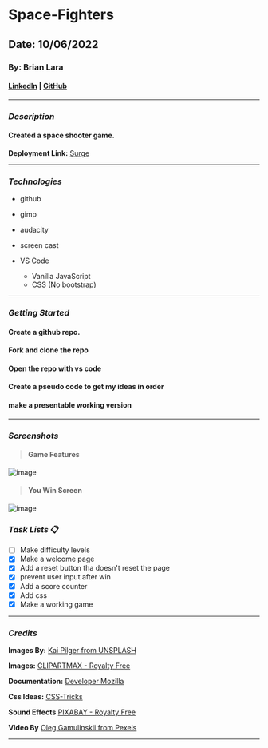 # Space-Fighters

## Date: 10/06/2022

### By: Brian Lara

#### [LinkedIn](https://www.linkedin.com/in/brian-lara/) | [GitHub](https://github.com/BrianDLara)

---

### **_Description_**

#### Created a space shooter game. 
**Deployment Link:** [Surge](http://www.space-fighters.surge.sh)

---

### **_Technologies_**

  - github

  - gimp

  - audacity

  - screen cast

- VS Code
  - Vanilla JavaScript
  - CSS (No bootstrap)



---

### **_Getting Started_**

#### Create a github repo.

#### Fork and clone the repo

#### Open the repo with vs code

#### Create a pseudo code to get my ideas in order

#### make a presentable working version

---

### **_Screenshots_**

> #### **Game Features**

![image](https://i.imgur.com/ErU7kgT.png)

> #### **You Win Screen**

![image](https://i.imgur.com/IuDCceG.png)

### **_Task Lists_** :clipboard:
- [ ] Make difficulty levels
- [x] Make a welcome page
- [x] Add a reset button tha doesn't reset the page
- [x] prevent user input after win
- [x] Add a score counter
- [x] Add css
- [x] Make a working game

---

### **_Credits_**
**Images By:** [Kai Pilger from UNSPLASH](https://unsplash.com/photos/Ef6iL87-vOA)

**Images:** [CLIPARTMAX - Royalty Free](https://www.clipartmax.com/download/m2i8m2H7Z5i8i8H7_space-invaders-extreme-2-pong-pac-man-space-invaders-extreme-2-pong/)

**Documentation:** [Developer Mozilla](https://developer.mozilla.org/en-US/docs/Web/JavaScript/Reference/Global_Objects/Array/forEach)

**Css Ideas:** [CSS-Tricks](https://css-tricks.com/)

**Sound Effects** [PIXABAY - Royalty Free](https://pixabay.com/sound-effects/?utm_source=link-attribution&amp;utm_medium=referral&amp;utm_campaign=music&amp;utm_content=91523)

**Video By** [Oleg Gamulinskii from Pexels](https://www.pexels.com/video/shades-of-lights-in-the-outer-space-2611250/)


---